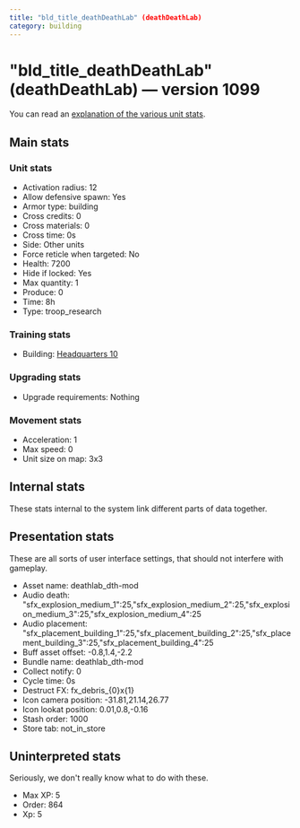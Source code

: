 ```yaml
---
title: "bld_title_deathDeathLab" (deathDeathLab)
category: building
---
```


# "bld_title_deathDeathLab" (deathDeathLab) — version 1099

You can read an [explanation  of the various unit stats](unitexplained.md).

## Main stats

### Unit stats

  * Activation radius: 12
  * Allow defensive spawn: Yes
  * Armor type: building
  * Cross credits: 0
  * Cross materials: 0
  * Cross time: 0s
  * Side: Other units
  * Force reticle when targeted: No
  * Health: 7200
  * Hide if locked: Yes
  * Max quantity: 1
  * Produce: 0
  * Time: 8h
  * Type: troop_research

### Training stats

  * Building: [Headquarters 10](smugglerHQ.html)

### Upgrading stats

  * Upgrade requirements: Nothing

### Movement stats

  * Acceleration: 1
  * Max speed: 0
  * Unit size on map: 3x3

## Internal stats

These stats internal to the system link different parts of data together.


## Presentation stats

These are all sorts of user interface settings, that should not interfere with gameplay.

  * Asset name: deathlab_dth-mod
  * Audio death: "sfx_explosion_medium_1":25,"sfx_explosion_medium_2":25,"sfx_explosion_medium_3":25,"sfx_explosion_medium_4":25
  * Audio placement: "sfx_placement_building_1":25,"sfx_placement_building_2":25,"sfx_placement_building_3":25,"sfx_placement_building_4":25
  * Buff asset offset: -0.8,1.4,-2.2
  * Bundle name: deathlab_dth-mod
  * Collect notify: 0
  * Cycle time: 0s
  * Destruct FX: fx_debris_{0}x{1}
  * Icon camera position: -31.81,21.14,26.77
  * Icon lookat position: 0.01,0.8,-0.16
  * Stash order: 1000
  * Store tab: not_in_store

## Uninterpreted stats

Seriously, we don't really know what to do with these.

  * Max XP: 5
  * Order: 864
  * Xp: 5

